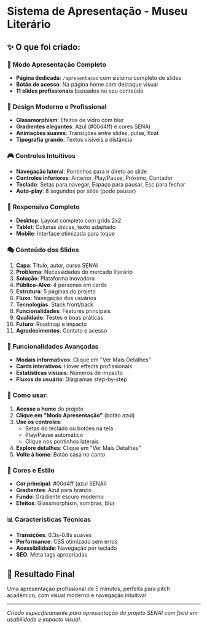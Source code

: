 # Sistema de Apresentação - Museu Literário

## ✨ O que foi criado:

### 🎯 **Modo Apresentação Completo**
- **Página dedicada**: `/apresentacao` com sistema completo de slides
- **Botão de acesso**: Na página home com destaque visual
- **11 slides profissionais** baseados no seu conteúdo

### 🎨 **Design Moderno e Profissional**
- **Glassmorphism**: Efeitos de vidro com blur
- **Gradientes elegantes**: Azul (#00d4ff) e cores SENAI
- **Animações suaves**: Transições entre slides, pulse, float
- **Tipografia grande**: Textos visíveis à distância

### 🎮 **Controles Intuitivos**
- **Navegação lateral**: Pontinhos para ir direto ao slide
- **Controles inferiores**: Anterior, Play/Pause, Próximo, Contador
- **Teclado**: Setas para navegar, Espaço para pausar, Esc para fechar
- **Auto-play**: 8 segundos por slide (pode pausar)

### 📱 **Responsivo Completo**
- **Desktop**: Layout completo com grids 2x2
- **Tablet**: Colunas únicas, texto adaptado
- **Mobile**: Interface otimizada para toque

### 🎭 **Conteúdo dos Slides**

1. **Capa**: Título, autor, curso SENAI
2. **Problema**: Necessidades do mercado literário
3. **Solução**: Plataforma inovadora
4. **Público-Alvo**: 4 personas em cards
5. **Estrutura**: 5 páginas do projeto
6. **Fluxo**: Navegação dos usuários
7. **Tecnologias**: Stack front/back
8. **Funcionalidades**: Features principais
9. **Qualidade**: Testes e boas práticas
10. **Futuro**: Roadmap e impacto
11. **Agradecimentos**: Contato e acesso

### 🔧 **Funcionalidades Avançadas**
- **Modais informativos**: Clique em "Ver Mais Detalhes"
- **Cards interativos**: Hover effects profissionais
- **Estatísticas visuais**: Números de impacto
- **Fluxos de usuário**: Diagramas step-by-step

### 🎪 **Como usar:**

1. **Acesse a home** do projeto
2. **Clique em "Modo Apresentação"** (botão azul)
3. **Use os controles**:
   - Setas do teclado ou botões na tela
   - Play/Pause automático
   - Clique nos pontinhos laterais
4. **Explore detalhes**: Clique em "Ver Mais Detalhes"
5. **Volte à home**: Botão casa no canto

### 🎨 **Cores e Estilo**
- **Cor principal**: #00d4ff (azul SENAI)
- **Gradientes**: Azul para branco
- **Fundo**: Gradiente escuro moderno
- **Efeitos**: Glassmorphism, sombras, blur

### 📊 **Características Técnicas**
- **Transições**: 0.3s-0.8s suaves
- **Performance**: CSS otimizado sem erros
- **Acessibilidade**: Navegação por teclado
- **SEO**: Meta tags apropriadas

## 🚀 **Resultado Final**
Uma apresentação profissional de 5 minutos, perfeita para pitch acadêmico, com visual moderno e navegação intuitiva!

---
*Criado especificamente para apresentação do projeto SENAI com foco em usabilidade e impacto visual.*